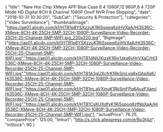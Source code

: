 {
	"title": "New Hisi Chip XMeye APP Blue  Case 8 4 1080P,12 960P,8 4 720P Mode HD Digital 8CH 8 Channel 1080P Onvif NVR Free Shipping",
	"date": "2018-10-31 10:30:20",
	"SubCat": ["Security & Protection"],
	"categories": ["Video Surveillance"],
	"thumbnailImage": "https://ae01.alicdn.com/kf/HTB1p8YSXzzuK1RjSspeq6ziHVXaA/Hi3536C-XMeye-8CH-4K-25CH-5MP-32CH-1080P-Surveillance-Video-Recorder-25CH-25-Channel-5MP-WIFI.jpg_220x220.jpg",
	"BigImage": ["https://ae01.alicdn.com/kf/HTB1p8YSXzzuK1RjSspeq6ziHVXaA/Hi3536C-XMeye-8CH-4K-25CH-5MP-32CH-1080P-Surveillance-Video-Recorder-25CH-25-Channel-5MP-WIFI.jpg","https://ae01.alicdn.com/kf/HTB1dNiUXizxK1Rjy1zkq6yHrVXaC/Hi3536C-XMeye-8CH-4K-25CH-5MP-32CH-1080P-Surveillance-Video-Recorder-25CH-25-Channel-5MP-WIFI.jpg","https://ae01.alicdn.com/kf/HTB1A3qUXcfrK1RkSmLyq6xGApXaK/Hi3536C-XMeye-8CH-4K-25CH-5MP-32CH-1080P-Surveillance-Video-Recorder-25CH-25-Channel-5MP-WIFI.jpg","https://ae01.alicdn.com/kf/HTB1m_aVXjnuK1RkSmFPq6AuzFXam/Hi3536C-XMeye-8CH-4K-25CH-5MP-32CH-1080P-Surveillance-Video-Recorder-25CH-25-Channel-5MP-WIFI.jpg","https://ae01.alicdn.com/kf/HTB1CsKUXdfvK1RjSspoq6zfNpXaA/Hi3536C-XMeye-8CH-4K-25CH-5MP-32CH-1080P-Surveillance-Video-Recorder-25CH-25-Channel-5MP-WIFI.jpg"],
	"actualPrice": 76.25,
	"comparePrice": 125.00,
	"linkurl": "http://s.click.aliexpress.com/e/Bu3t4zi",
	"inStock": 90
}
